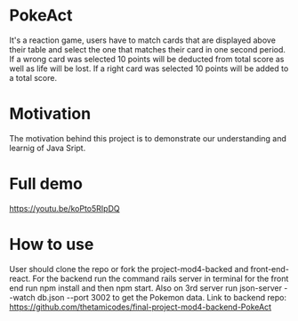 # PokeAct
It's a reaction game, users have to match cards that are displayed above their table and select the one that matches their card in one second period. If a wrong card was selected 10 points will be deducted from total score as well as life will be lost. If a right card was selected 10 points will be added to a total score.

# Motivation

The motivation behind this project is to demonstrate our understanding and learnig of Java Sript.

# Full demo
https://youtu.be/koPto5RIpDQ

# How to use

User should clone the repo or fork the project-mod4-backed and front-end-react. For the backend run the command rails server in terminal for the front end run npm install and then npm start. Also on 3rd server run json-server --watch db.json --port 3002 to get the Pokemon data.
Link to backend repo: https://github.com/thetamicodes/final-project-mod4-backend-PokeAct
